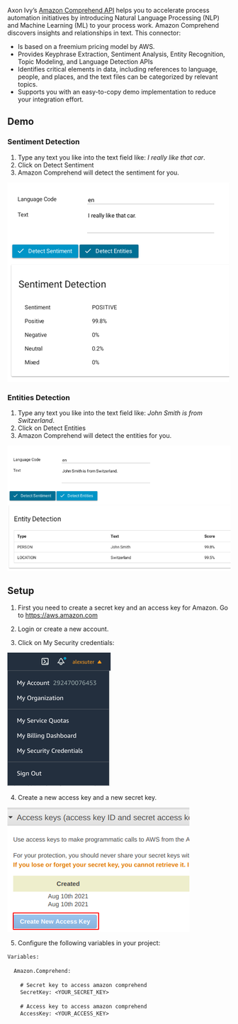 Axon Ivy’s [Amazon Comprehend API](https://aws.amazon.com/comprehend/) helps you to accelerate process automation
initiatives by introducing Natural Language Processing (NLP) and Machine
Learning (ML) to your process work. Amazon Comprehend discovers insights and
relationships in text. This connector:

- Is based on a freemium pricing model by AWS.
- Provides Keyphrase Extraction, Sentiment Analysis, Entity Recognition, Topic
  Modeling, and Language Detection APIs
- Identifies critical elements in data, including references to language,
  people, and places, and the text files can be categorized by relevant topics.
- Supports you with an easy-to-copy demo implementation to reduce your
  integration effort.

## Demo

### Sentiment Detection

1. Type any text you like into the text field like: _I really like that car_.
2. Click on Detect Sentiment
3. Amazon Comprehend will detect the sentiment for you.

![demo-process](images/comprehend-demo-sentiment.png)

### Entities Detection

1. Type any text you like into the text field like: _John Smith is from Switzerland_.
2. Click on Detect Entities
3. Amazon Comprehend will detect the entities for you.

![demo-process](images/comprehend-demo-entities.png)


## Setup

1. First you need to create a secret key and an access key for Amazon.
   Go to https://aws.amazon.com

2. Login or create a new account.

3. Click on My Security credentials:

![demo-process](images/comprehend-setup-credentials.png)

4. Create a new access key and a new secret key.

![demo-process](images/comprehend-setup-keys.png)

5. Configure the following variables in your project:

```
Variables:

  Amazon.Comprehend:

    # Secret key to access amazon comprehend     
    SecretKey: <YOUR_SECRET_KEY>
    
    # Access key to access amazon comprehend
    AccessKey: <YOUR_ACCESS_KEY>
```
